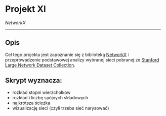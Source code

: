 # Projekt XI
*NetworkX*

---

## Opis

Cel tego projektu jest zapoznanie się z biblioteką [NetworkX](https://networkx.org/) i przeprowadzenie podstawowej analizy wybranej sieci pobranej ze [Stanford Large Network Dataset Collection](https://snap.stanford.edu/data/).

## Skrypt wyznacza:

- rozkład stopni wierzchołków
- rozkład i liczbę spójnych składowych
- najkrótsza ścieżka
- wizualizację sieci (czyli trzeba sieć narysować)


